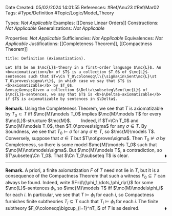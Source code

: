 <div class="topSpace"></div>

Date Created: 05/02/2024 14:01:55
References: #Ref/Anu23 #Ref/Mar02
Tags: #Type/Definition #Topic/Logic/Model_Theory

Types: <i>Not Applicable</i>
Examples: [[Dense Linear Orders]]
Constructions: <i>Not Applicable</i>
Generalizations: <i>Not Applicable</i>

Properties: <i>Not Applicable</i>
Sufficiencies: <i>Not Applicable</i>
Equivalences: <i>Not Applicable</i>
Justifications: [[Completeness Theorem]], [[Compactness Theorem]]

``` ad-Definition
title: Definition (Axiomatization).

Let $T$ be an $\mc{L}$-theory in a first-order language $\mc{L}$. An <b>axiomatization</b> of $T$ is a collection $T_0$ of $\mc{L}$-sentences such that $T=\Cn T_0\coloneqq\l\{\sigma\in\Sent\mc{L}\st T_0\proves\sigma\r\}$, in which case we say that $T$ is <b>axiomatizable</b> by $T_0$.
&emsp;&emsp;Given a collection $\Delta\subseteq\Sent\mc{L}$ of $\mc{L}$-sentences, we say that $T$ is <b>$\Delta$-axiomatizable</b> if $T$ is axiomatizable by sentences in $\Delta$.

```

<b>Remark.</b> Using the Completeness Theorem, we see that $T$ is axiomatizable by $T_0\subset T$ iff $\mc{M}\models T_0$ implies $\mc{M}\models T$ for every $\mc{L}$-structure $\mc{M}$.
&emsp;&emsp;Indeed, if $T=\Cn T_0$ and $\mc{M}\models T_0$, then $T_0\proves\sigma$ for any $\sigma\in T$. By Soundness, we see that $T_0\models\sigma$ for any $\sigma\in T$, so $\mc{M}\models T$. Conversely, suppose that $\sigma\in T$ but $T\not\proves\sigma$. Then $T_0\not\models\sigma$ by Completeness, so there is some model $\mc{M}\models T_0$ such that $\mc{M}\not\models\sigma$. But $\mc{M}\models T$, a contradiction, so $T\subseteq\Cn T_0$. That $\Cn T_0\subseteq T$ is clear.<span style="float:right;">$\blacklozenge$</span>

---

<b>Remark.</b> A priori, a finite axiomatization $F$ of $T$ need not lie in $T$, but it is a consequence of the Compactness Theorem that such a witness $F_0\subseteq T$ can always be found. Indeed, write $F=\l\{\phi_1,\dots,\phi_n\r\}$ for some $\mc{L}$-sentences $\phi_i$, so $\mc{M}\models T$ iff $\mc{M}\models\phi_i$ for each $i$. In particular, we see that $T\models\phi_i$ for each $i$, so Compactness furnishes finite subtheories $T_i\subseteq T$ such that $T_i\models\phi_i$ for each $i$. The finite subtheory $F_0\coloneqq\bigcup_{i=1}^nT_i$ of $T$ is as desired.<span style="float:right;">$\blacklozenge$</span>
